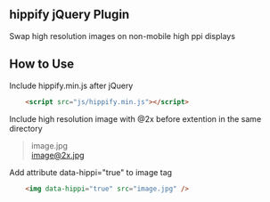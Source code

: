 hippify jQuery Plugin
-------

Swap high resolution images on non-mobile high ppi displays

How to Use
-------

Include hippify.min.js after jQuery

```html
    <script src="js/hippify.min.js"></script>
```

Include high resolution image with @2x before extention in the same directory

> image.jpg  
> image@2x.jpg

Add attribute data-hippi="true" to image tag

```html
    <img data-hippi="true" src="image.jpg" />
```
